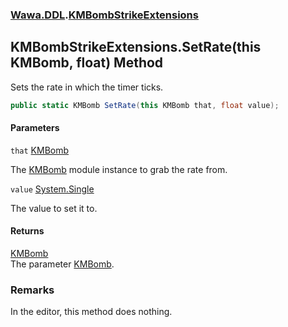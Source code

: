 ### [Wawa.DDL](Wawa.DDL.md 'Wawa.DDL').[KMBombStrikeExtensions](KMBombStrikeExtensions.md 'Wawa.DDL.KMBombStrikeExtensions')

## KMBombStrikeExtensions.SetRate(this KMBomb, float) Method

Sets the rate in which the timer ticks.

```csharp
public static KMBomb SetRate(this KMBomb that, float value);
```
#### Parameters

<a name='Wawa.DDL.KMBombStrikeExtensions.SetRate(thisKMBomb,float).that'></a>

`that` [KMBomb](https://docs.microsoft.com/en-us/dotnet/api/KMBomb 'KMBomb')

The [KMBomb](https://docs.microsoft.com/en-us/dotnet/api/KMBomb 'KMBomb') module instance to grab the rate from.

<a name='Wawa.DDL.KMBombStrikeExtensions.SetRate(thisKMBomb,float).value'></a>

`value` [System.Single](https://docs.microsoft.com/en-us/dotnet/api/System.Single 'System.Single')

The value to set it to.

#### Returns
[KMBomb](https://docs.microsoft.com/en-us/dotnet/api/KMBomb 'KMBomb')  
The parameter [KMBomb](https://docs.microsoft.com/en-us/dotnet/api/KMBomb 'KMBomb').

### Remarks
  
In the editor, this method does nothing.